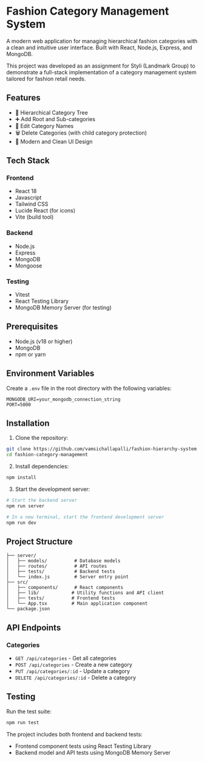 # Fashion Category Management System

A modern web application for managing hierarchical fashion categories with a clean and intuitive user interface.
Built with React, Node.js, Express, and MongoDB.

This project was developed as an assignment for Styli (Landmark Group) to demonstrate a full-stack implementation of a category management system tailored for fashion retail needs.

## Features

- 🌳 Hierarchical Category Tree
- ➕ Add Root and Sub-categories
- 📝 Edit Category Names
- 🗑️ Delete Categories (with child category protection)
- 🎨 Modern and Clean UI Design

## Tech Stack

### Frontend
- React 18
- Javascript
- Tailwind CSS
- Lucide React (for icons)
- Vite (build tool)

### Backend
- Node.js
- Express
- MongoDB
- Mongoose

### Testing
- Vitest
- React Testing Library
- MongoDB Memory Server (for testing)

## Prerequisites

- Node.js (v18 or higher)
- MongoDB
- npm or yarn

## Environment Variables

Create a `.env` file in the root directory with the following variables:

```env
MONGODB_URI=your_mongodb_connection_string
PORT=5000
```

## Installation

1. Clone the repository:
```bash
git clone https://github.com/vamsichallapalli/fashion-hierarchy-system.git
cd fashion-category-management
```

2. Install dependencies:
```bash
npm install
```

3. Start the development server:
```bash
# Start the backend server
npm run server

# In a new terminal, start the frontend development server
npm run dev
```

## Project Structure

```
├── server/
│   ├── models/          # Database models
│   ├── routes/          # API routes
│   ├── tests/           # Backend tests
│   └── index.js         # Server entry point
├── src/
│   ├── components/      # React components
│   ├── lib/            # Utility functions and API client
│   ├── tests/          # Frontend tests
│   └── App.tsx         # Main application component
└── package.json
```

## API Endpoints

### Categories

- `GET /api/categories` - Get all categories
- `POST /api/categories` - Create a new category
- `PUT /api/categories/:id` - Update a category
- `DELETE /api/categories/:id` - Delete a category

## Testing

Run the test suite:

```bash
npm run test
```

The project includes both frontend and backend tests:
- Frontend component tests using React Testing Library
- Backend model and API tests using MongoDB Memory Server

